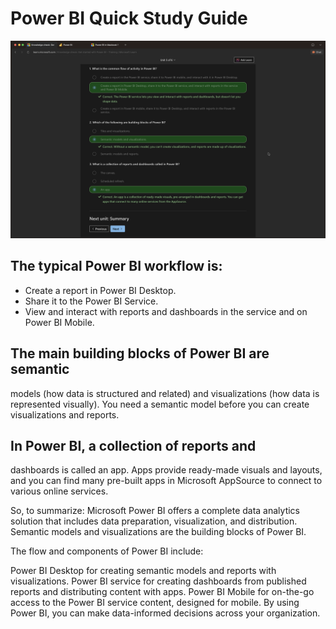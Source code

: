 # Power BI Quick Study Guide

![04_Test](04_Test.png)

## The typical Power BI workflow is:

 - Create a report in Power BI Desktop.
 - Share it to the Power BI Service.
 - View and interact with reports and dashboards in the service and on Power BI Mobile.

## The main building blocks of Power BI are semantic 

models (how data is structured and related) and visualizations (how data is represented visually). You need a semantic model before you can create visualizations and reports.

## In Power BI, a collection of reports and 

dashboards is called an app. Apps provide ready-made visuals and layouts, and you can find many pre-built apps in Microsoft AppSource to connect to various online services.

So, to summarize:
Microsoft Power BI offers a complete data analytics solution that includes data preparation, visualization, and distribution. Semantic models and visualizations are the building blocks of Power BI.

The flow and components of Power BI include:

Power BI Desktop for creating semantic models and reports with visualizations.
Power BI service for creating dashboards from published reports and distributing content with apps.
Power BI Mobile for on-the-go access to the Power BI service content, designed for mobile.
By using Power BI, you can make data-informed decisions across your organization.